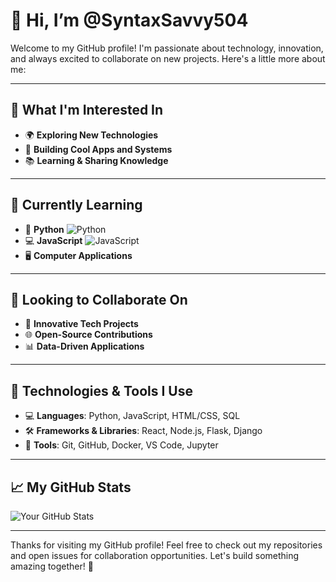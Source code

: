 # 👋 Hi, I’m @SyntaxSavvy504

Welcome to my GitHub profile! I'm passionate about technology, innovation, and always excited to collaborate on new projects. Here's a little more about me:

---

## 👀 **What I'm Interested In**  
- 🌍 **Exploring New Technologies**  
- 🤖 **Building Cool Apps and Systems**  
- 📚 **Learning & Sharing Knowledge**

---

## 🌱 **Currently Learning**  
- 🐍 **Python** ![Python](https://img.shields.io/badge/Python-3776AB?style=for-the-badge&logo=python&logoColor=white)  
- 💻 **JavaScript** ![JavaScript](https://img.shields.io/badge/JavaScript-F7DF1C?style=for-the-badge&logo=javascript&logoColor=black)  
- 🖥️ **Computer Applications**  

---

## 💞️ **Looking to Collaborate On**  
- 🚀 **Innovative Tech Projects**  
- 🌐 **Open-Source Contributions**  
- 📊 **Data-Driven Applications**  

---

## 🔧 **Technologies & Tools I Use**  
- 💻 **Languages**: Python, JavaScript, HTML/CSS, SQL  
- 🛠️ **Frameworks & Libraries**: React, Node.js, Flask, Django  
- 🧰 **Tools**: Git, GitHub, Docker, VS Code, Jupyter

---

## 📈 **My GitHub Stats**  
![Your GitHub Stats](https://github-readme-stats.vercel.app/api?username=SyntaxSavvy504&show_icons=true&hide_title=true&count_private=true&hide=prs&theme=radical)

---


Thanks for visiting my GitHub profile! Feel free to check out my repositories and open issues for collaboration opportunities. Let's build something amazing together! 🚀
